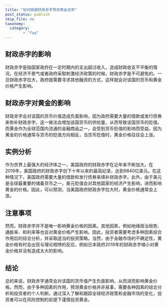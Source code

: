 ```yaml
---
title: "如何根据财政赤字预测黄金走势"
post_status: publish
skip_file: no
taxonomy:
  category:
        - "faq"
---
```


## 财政赤字的影响

财政赤字是指国家政府在一定时期内的支出超过收入，造成财政收支不平衡的情况。在经济不景气或者政府采取刺激经济政策的时候，财政赤字是不可避免的。一旦财政赤字拉大，政府就需要寻求其他融资的方式，这样就会对该国的货币和黄金价格产生影响。

## 财政赤字对黄金的影响

财政赤字会对该国的货币价值造成负面影响，因为政府需要大量的借款或发行债券来弥补财政赤字。这一做法会增加该国货币的供给量，从而导致该国货币的贬值。而黄金作为全球范围内流通的金融商品之一，会受到货币贬值的影响而受益。因为黄金的价格通常与货币的贬值方向相反，当货币贬值时，黄金价格往往会上涨。

## 实例分析

作为世界上最强大的经济体之一，美国政府的财政赤字在近年来不断加大。在2019年，美国政府的财政赤字创下十年以来的最高纪录，达到9840亿美元。在这种情况下，美国政府需要大量的借款和发行债券来填补财政赤字。此外，由于美元是全球最重要的储备货币之一，美元贬值会对其他国家的经济产生影响，进而影响黄金的价格。因此，可以预测，当美国政府财政赤字拉大时，黄金价格通常会上涨。

## 注意事项

然而，财政赤字并不是唯一影响黄金价格的因素。其他因素，例如地缘政治局势、通胀率、和利率等也会对黄金价格产生影响。因此，投资者需要考虑多种因素综合作用后的综合分析，并采取适当的投资策略。当然，由于金融市场的不确定性，黄金价格有时会出现与理论相悖的反应，例如日本政府2019年的财政赤字缩小对黄金价格并没有造成太大的影响。

## 结论

总的来说，财政赤字通常会对该国的货币值产生负面影响，从而进而影响黄金价格。然而，由于多种因素的作用，预测黄金价格并非易事，需要各种因素的综合分析和投资者的个人判断。通过深入了解和跟踪全球经济政策和金融市场的变化，投资者可以在风险控制的前提下谨慎投资黄金。

